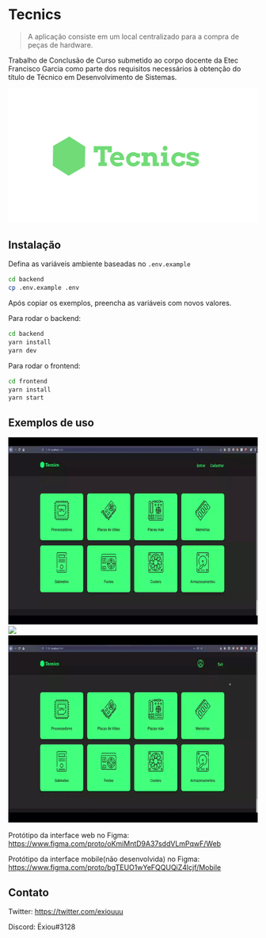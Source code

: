 # Tecnics
> A aplicação consiste em um local centralizado para a compra de peças de hardware.

Trabalho de Conclusão de Curso submetido ao corpo docente da Etec Francisco Garcia como parte dos requisitos necessários à obtenção do título de Técnico em Desenvolvimento de Sistemas.

![](/github/tecnics.png)

## Instalação

Defina as variáveis ambiente baseadas no ```.env.example```

```sh
cd backend
cp .env.example .env
```
Após copiar os exemplos, preencha as variáveis com novos valores.

Para rodar o backend:

```sh
cd backend
yarn install
yarn dev
```

Para rodar o frontend:

```sh
cd frontend
yarn install
yarn start
```

## Exemplos de uso

![](/github/products.gif)
![](/github/stores.gif)
![](/github/profile.gif)

Protótipo da interface web no Figma: https://www.figma.com/proto/oKmiMntD9A37sddVLmPqwF/Web

Protótipo da interface mobile(não desenvolvida) no Figma: https://www.figma.com/proto/bgTEUO1wYeFQQUQiZ4lcjf/Mobile

## Contato

Twitter: https://twitter.com/exiouuu

Discord: Ëxiou#3128
